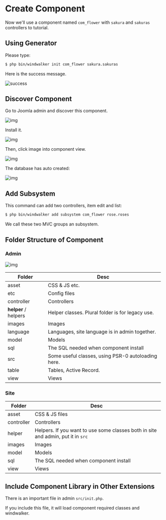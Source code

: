 # Create Component

Now we'll use a component named `com_flower` with `sakura` and `sakuras` controllers to tutorial.

## Using Generator

Please type:

``` bash
$ php bin/windwalker init com_flower sakura.sakuras
```

Here is the success message.

![success](http://cl.ly/Uj9X/generate-success.jpg)

## Discover Component

Go to Joomla admin and discover this component.

![img](http://cl.ly/Ujhc/140331-0003.jpg)

Install it.

![img](http://cl.ly/Uk73/140331-0004.jpg)

Then, click image into component view.

![img](http://cl.ly/UjXp/140331-0006.jpg)

The database has auto created:

![img](http://cl.ly/UkIX/130512-0015.jpg)

## Add Subsystem

This command can add two controllers, item edit and list:

``` bash
$ php bin/windwalker add subsystem com_flower rose.roses
```

We call these two MVC groups an subsystem.

## Folder Structure of Component

### Admin

![img](http://cl.ly/UjT3/140331-0009.jpg)

| Folder | Desc   |
|--------|--------|
| asset  | CSS & JS etc. |
| etc    | Config files  |
| controller             | Controllers |
| **helper** / helpers   | Helper classes. Plural folder is for legacy use. |
| images        | Images |
| language      | Languages, site language is in admin together. |
| model         | Models |
| sql           | The SQL needed when component install |
| src           | Some useful classes, using PSR-0 autoloading here. |
| table         | Tables, Active Record. |
| view          | Views |

### Site

| Folder | Desc   |
|--------|--------|
| asset        | CSS & JS files |
| controller   | Controllers |
| helper       | Helpers. If you want to use some classes both in site and admin, put it in `src` |
| images       | Images      |
| model        | Models      |
| sql          | The SQL needed when component install |
| view         | Views       |

## Include Component Library in Other Extensions

There is an important file in admin `src/init.php`.

If you include this file, it will load component required classes and windwalker.
